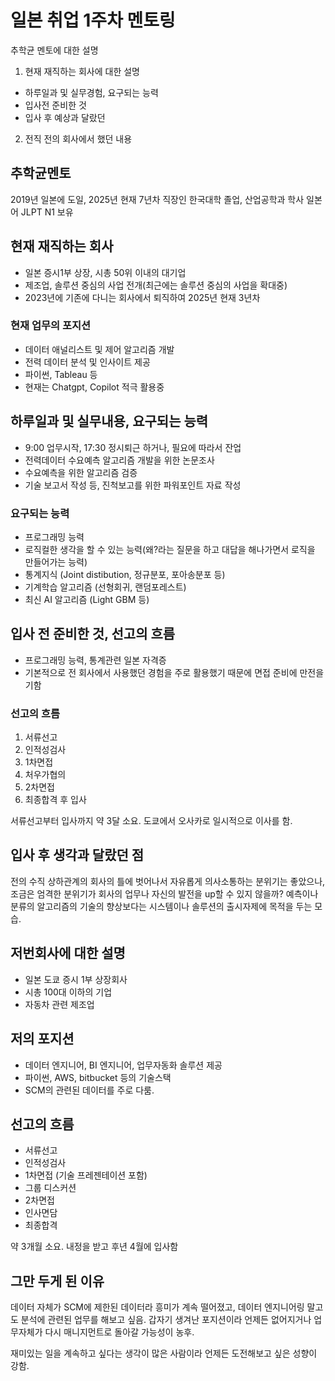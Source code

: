 # 일본 취업 1주차 멘토링
추학균 멘토에 대한 설명
1. 현재 재직하는 회사에 대한 설명
- 하루일과 및 실무경험, 요구되는 능력
- 입사전 준비한 것
- 입사 후 예상과 달랐던 
2. 전직 전의 회사에서 했던 내용

## 추학균멘토
2019년 일본에 도일, 2025년 현재 7년차 직장인
한국대학 졸업, 산업공학과 학사
일본어 JLPT N1 보유
  
## 현재 재직하는 회사
- 일본 증시1부 상장, 시총 50위 이내의 대기업
- 제조업, 솔루션 중심의 사업 전개(최근에는 솔루션 중심의 사업을 확대중)
- 2023년에 기존에 다니는 회사에서 퇴직하여 2025년 현재 3년차

### 현재 업무의 포지션
- 데이터 애널리스트 및 제어 알고리즘 개발
- 전력 데이터 분석 및 인사이트 제공
- 파이썬, Tableau 등
- 현재는 Chatgpt, Copilot 적극 활용중

## 하루일과 및 실무내용, 요구되는 능력
- 9:00 업무시작, 17:30 정시퇴근 하거나, 필요에 따라서 잔업
- 전력데이터 수요예측 알고리즘 개발을 위한 논문조사
- 수요예측을 위한 알고리즘 검증
- 기술 보고서 작성 등, 진척보고를 위한 파워포인트 자료 작성

### 요구되는 능력
- 프로그래밍 능력
- 로직컬한 생각을 할 수 있는 능력(왜?라는 질문을 하고 대답을 해나가면서 로직을 만들어가는 능력)
- 통계지식 (Joint distibution, 정규분포, 포아송분포 등)
- 기계학습 알고리즘 (선형회귀, 랜덤포레스트)
- 최신 AI 알고리즘 (Light GBM 등)

## 입사 전 준비한 것, 선고의 흐름
- 프로그래밍 능력, 통계관련 일본 자격증
- 기본적으로 전 회사에서 사용했던 경험을 주로 활용했기 때문에 면접 준비에 만전을 기함

### 선고의 흐름
1. 서류선고
2. 인적성검사
3. 1차면접
4. 처우가협의
5. 2차면접
6. 최종합격 후 입사

서류선고부터 입사까지 약 3달 소요.
도쿄에서 오사카로 일시적으로 이사를 함.

## 입사 후 생각과 달랐던 점

전의 수직 상하관계의 회사의 틀에 벗어나서
자유롭게 의사소통하는 분위기는 좋았으나, 조금은 엄격한 분위기가 회사의 업무나 자신의 발전을 up할 수 있지 않을까?
예측이나 분류의 알고리즘의 기술의 향상보다는 시스템이나 솔루션의 출시자제에 목적을 두는 모습.

## 저번회사에 대한 설명
- 일본 도쿄 증시 1부 상장회사
- 시총 100대 이하의 기업
- 자동차 관련 제조업
  
## 저의 포지션
- 데이터 엔지니어, BI 엔지니어, 업무자동화 솔루션 제공
- 파이썬, AWS, bitbucket 등의 기술스택
- SCM의 관련된 데이터를 주로 다룸.

## 선고의 흐름
- 서류선고
- 인적성검사
- 1차면접 (기술 프레젠테이션 포함)
- 그룹 디스커션
- 2차면접
- 인사면담
- 최종합격

약 3개월 소요.
내정을 받고 후년 4월에 입사함
  
## 그만 두게 된 이유
데이터 자체가 SCM에 제한된 데이터라 흥미가 계속 떨어졌고,
데이터 엔지니어링 말고도 분석에 관련된 업무를 해보고 싶음.
갑자기 생겨난 포지션이라 언제든 없어지거나 업무자체가 다시 매니지먼트로 돌아갈 가능성이 농후.

재미있는 일을 계속하고 싶다는 생각이 많은 사람이라 언제든 도전해보고 싶은 성향이 강함.


